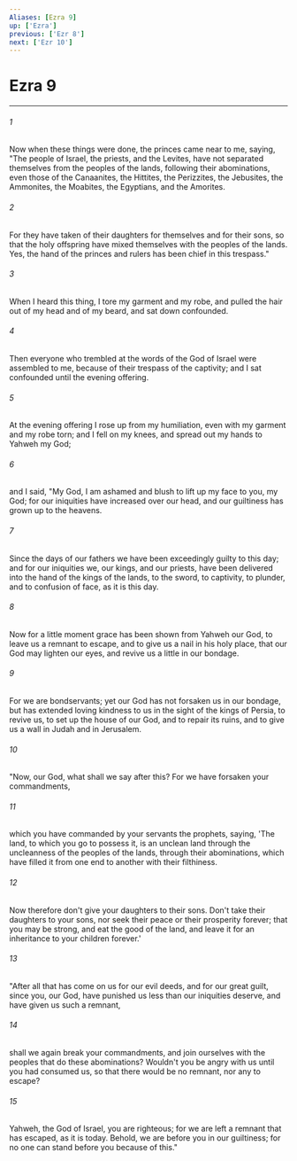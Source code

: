 ```yaml
---
Aliases: [Ezra 9]
up: ['Ezra']
previous: ['Ezr 8']
next: ['Ezr 10']
---
```

# Ezra 9
***





###### 1 

Now when these things were done, the princes came near to me, saying, "The people of Israel, the priests, and the Levites, have not separated themselves from the peoples of the lands, following their abominations, even those of the Canaanites, the Hittites, the Perizzites, the Jebusites, the Ammonites, the Moabites, the Egyptians, and the Amorites. 



###### 2 

For they have taken of their daughters for themselves and for their sons, so that the holy offspring have mixed themselves with the peoples of the lands. Yes, the hand of the princes and rulers has been chief in this trespass." 



###### 3 

When I heard this thing, I tore my garment and my robe, and pulled the hair out of my head and of my beard, and sat down confounded. 



###### 4 

Then everyone who trembled at the words of the God of Israel were assembled to me, because of their trespass of the captivity; and I sat confounded until the evening offering. 



###### 5 

At the evening offering I rose up from my humiliation, even with my garment and my robe torn; and I fell on my knees, and spread out my hands to Yahweh my God; 



###### 6 

and I said, "My God, I am ashamed and blush to lift up my face to you, my God; for our iniquities have increased over our head, and our guiltiness has grown up to the heavens. 



###### 7 

Since the days of our fathers we have been exceedingly guilty to this day; and for our iniquities we, our kings, and our priests, have been delivered into the hand of the kings of the lands, to the sword, to captivity, to plunder, and to confusion of face, as it is this day. 



###### 8 

Now for a little moment grace has been shown from Yahweh our God, to leave us a remnant to escape, and to give us a nail in his holy place, that our God may lighten our eyes, and revive us a little in our bondage. 



###### 9 

For we are bondservants; yet our God has not forsaken us in our bondage, but has extended loving kindness to us in the sight of the kings of Persia, to revive us, to set up the house of our God, and to repair its ruins, and to give us a wall in Judah and in Jerusalem. 



###### 10 

"Now, our God, what shall we say after this? For we have forsaken your commandments, 



###### 11 

which you have commanded by your servants the prophets, saying, 'The land, to which you go to possess it, is an unclean land through the uncleanness of the peoples of the lands, through their abominations, which have filled it from one end to another with their filthiness. 



###### 12 

Now therefore don't give your daughters to their sons. Don't take their daughters to your sons, nor seek their peace or their prosperity forever; that you may be strong, and eat the good of the land, and leave it for an inheritance to your children forever.' 



###### 13 

"After all that has come on us for our evil deeds, and for our great guilt, since you, our God, have punished us less than our iniquities deserve, and have given us such a remnant, 



###### 14 

shall we again break your commandments, and join ourselves with the peoples that do these abominations? Wouldn't you be angry with us until you had consumed us, so that there would be no remnant, nor any to escape? 



###### 15 

Yahweh, the God of Israel, you are righteous; for we are left a remnant that has escaped, as it is today. Behold, we are before you in our guiltiness; for no one can stand before you because of this."
